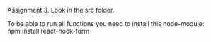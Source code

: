 Assignment 3. Look in the src folder. 

To be able to run all functions you need to install this node-module:\
npm install react-hook-form
